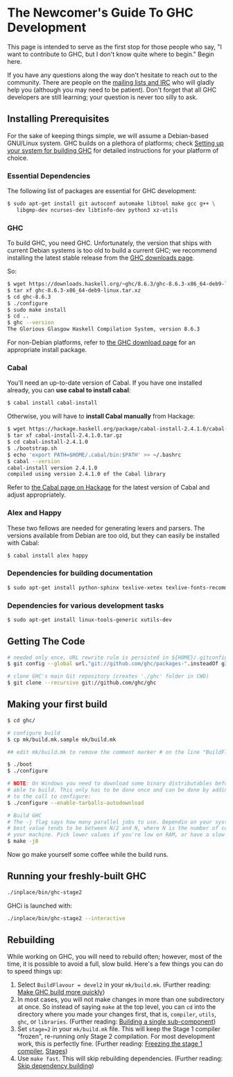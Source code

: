 # The Newcomer's Guide To GHC Development

This page is intended to serve as the first stop for those people who say, "I
want to contribute to GHC, but I don't know quite where to begin." Begin here. 

If you have any questions along the way don't hesitate to reach out to the
community. There are people on the [mailing lists and
IRC](mailing-lists-and-irc) who will gladly help you (although you may need to
be patient). Don't forget that all GHC developers are still learning; your
question is never too silly to ask.



## Installing Prerequisites

For the sake of keeping things simple, we will assume a Debian-based GNU/Linux
system. GHC builds on a plethora of platforms; check [Setting up your system
for building GHC](building/preparation) for detailed instructions for your
platform of choice.

### Essential Dependencies

The following list of packages are essential for GHC development:

```sh
$ sudo apt-get install git autoconf automake libtool make gcc g++ \
   libgmp-dev ncurses-dev libtinfo-dev python3 xz-utils
```

### GHC

To build GHC, you need GHC. Unfortunately, the version that ships with current
Debian systems is too old to build a current GHC; we recommend installing the
latest stable release from the [GHC downloads page](https://www.haskell.org/ghc/download_ghc_8_6_3.html).

So:

```sh
$ wget https://downloads.haskell.org/~ghc/8.6.3/ghc-8.6.3-x86_64-deb9-linux.tar.xz
$ tar xf ghc-8.6.3-x86_64-deb9-linux.tar.xz
$ cd ghc-8.6.3
$ ./configure
$ sudo make install
$ cd ..
$ ghc --version
The Glorious Glasgow Haskell Compilation System, version 8.6.3
```

For non-Debian platforms, refer to [the GHC download page](https://www.haskell.org/ghc/download_ghc_8_6_3.html)
for an appropriate install package.

### Cabal

You'll need an up-to-date version of Cabal. If you have one installed already,
you can **use cabal to install cabal**:

```sh
$ cabal install cabal-install
```

Otherwise, you will have to **install Cabal manually** from Hackage:

```sh
$ wget https://hackage.haskell.org/package/cabal-install-2.4.1.0/cabal-install-2.4.1.0.tar.gz 
$ tar xf cabal-install-2.4.1.0.tar.gz
$ cd cabal-install-2.4.1.0
$ ./bootstrap.sh
$ echo 'export PATH=$HOME/.cabal/bin:$PATH' >> ~/.bashrc
$ cabal --version
cabal-install version 2.4.1.0
compiled using version 2.4.1.0 of the Cabal library 
```

Refer to [the Cabal page on Hackage](https://hackage.haskell.org/package/cabal-install)
for the latest version of Cabal and adjust appropriately.

### Alex and Happy

These two fellows are needed for generating lexers and parsers. The versions
available from Debian are too old, but they can easily be installed with Cabal:

```sh
$ cabal install alex happy
```

### Dependencies for building documentation

```sh
$ sudo apt-get install python-sphinx texlive-xetex texlive-fonts-recommended fonts-lmodern texlive-latex-recommended texlive-latex-extra
```

### Dependencies for various development tasks

```sh
$ sudo apt-get install linux-tools-generic xutils-dev
```


## Getting The Code

```sh
# needed only once, URL rewrite rule is persisted in ${HOME}/.gitconfig
$ git config --global url."git://github.com/ghc/packages-".insteadOf git://github.com/ghc/packages/

# clone GHC's main Git repository (creates './ghc' folder in CWD)
$ git clone --recursive git://github.com/ghc/ghc
```

## Making your first build

```sh
$ cd ghc/

# configure build
$ cp mk/build.mk.sample mk/build.mk

## edit mk/build.mk to remove the comment marker # on the line "BuildFlavour = devel2"

$ ./boot
$ ./configure

# NOTE: On Windows you need to download some binary distributables before being
# able to build. This only has to be done once and can be done by adding a flag
# to the call to configure:
$ ./configure --enable-tarballs-autodownload

# Build GHC
# The -j flag says how many parallel jobs to use. Dependin on your system, the
# best value tends to be between N/2 and N, where N is the number of cores on
# your machine. Pick lower values if you're low on RAM, or have a slow disk.
$ make -j8
```

Now go make yourself some coffee while the build runs.

## Running your freshly-built GHC

```sh
./inplace/bin/ghc-stage2
```

GHCi is launched with:

```sh
./inplace/bin/ghc-stage2 --interactive
```

## Rebuilding

While working on GHC, you will need to rebuild often; however, most of the
time, it is possible to avoid a full, slow build. Here's a few things you can
do to speed things up:


1. Select `BuildFlavour = devel2` in your `mk/build.mk`.
   (Further reading: [Make GHC build more quickly](building/using#-howtomake-gh-cbuildquickly))
2. In most cases, you will not make changes in more than one subdirectory at
   once. So instead of saying `make` at the top level, you can `cd` into the
   directory where you made your changes first, that is, `compiler`, `utils`,
   `ghc`, or `libraries`.
   (Further reading: [Building a single sub-component](building/using#-buildingasinglesub-component))
3. Set `stage=2` in your `mk/build.mk` file. This will keep the Stage 1
   compiler "frozen", re-running only Stage 2 compilation. For most development
   work, this is perfectly fine.
   (Further reading: [Freezing the stage 1 compiler](building/using#-freezingstage1),
   [Stages](building/architecture/idiom/stages))
4. Use `make fast`. This will skip rebuilding dependencies.
   (Further reading: [Skip dependency building](building/using#-skipdependencybuilding))
